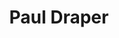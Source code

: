 ---
title: "Paul Draper"
summary: "Vocalist, guitar player and songwriter for , also sound engineer, producer, he owns . He released two EPs in 2016 and released his debut solo album in 2017."
slug: "paul-draper"
image: "paul-draper.jpg"
apple_music_artist_url: "https://music.apple.com/gb/artist/paul-draper/1110532313"
wikipedia_url: "https://en.wikipedia.org/wiki/Paul_Draper_(musician)"
---